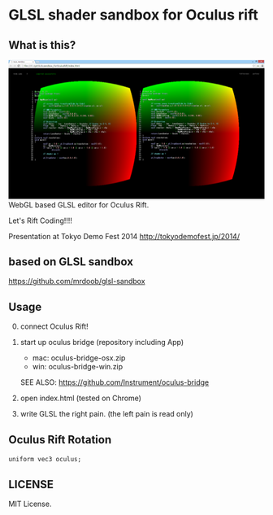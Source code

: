# GLSL shader sandbox for Oculus rift

## What is this?
![scr](scr.png)
WebGL based GLSL editor for Oculus Rift.

Let's Rift Coding!!!!

Presentation at Tokyo Demo Fest 2014 <http://tokyodemofest.jp/2014/>

## based on GLSL sandbox
  https://github.com/mrdoob/glsl-sandbox

## Usage
0. connect Oculus Rift!

1. start up oculus bridge
(repository including App)

    * mac: oculus-bridge-osx.zip
    * win: oculus-bridge-win.zip

    SEE ALSO: https://github.com/Instrument/oculus-bridge


2. open index.html
(tested on Chrome)


3. write GLSL the right pain.
(the left pain is read only)

## Oculus Rift Rotation

    uniform vec3 oculus;

## LICENSE
MIT License.
